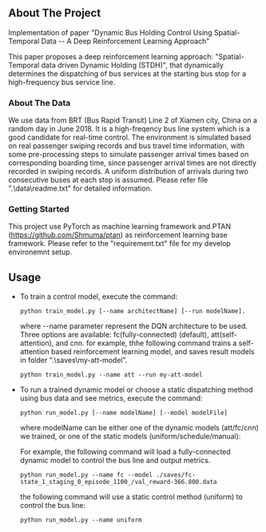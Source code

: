 ## About The Project
Implementation of paper "Dynamic Bus Holding Control Using Spatial-Temporal Data -- A Deep Reinforcement Learning Approach"

This paper proposes a deep reinforcement learning approach: "Spatial-Temporal data driven Dynamic Holding (STDH)", that dynamically determines the dispatching of bus services at the starting bus stop for a high-frequency bus service line. 

### About The Data
We use data from BRT (Bus Rapid Transit) Line 2 of Xiamen city, China on a random day in June 2018. It is a high-freqency bus line system which is a good candidate for real-time control. The environment is simulated based on real passenger swiping records and bus travel time information, with some pre-processing steps to simulate passenger arrival times based on corresponding boarding time, since passenger arrival times are not directly recorded in swiping records. A uniform distribution of arrivals during two consecutive buses at each stop is assumed. Please refer file ".\data\readme.txt" for detailed information. 

### Getting Started
This project use PyTorch as machine learning framework and PTAN (https://github.com/Shmuma/ptan) as reinforcement learning base framework. Please refer to the "requirement.txt" file for my develop environemnt setup. 

## Usage
* To train a control model, execute the command:
  ```
  python train_model.py [--name architectName] [--run modelName]. 
  ```
  where --name parameter represent the DQN architecture to be used. Three options are available: fc(fully-connected) (default), att(self-attention), and cnn. 
  for example, thhe following command trains a self-attention based reinforcement learning model, and saves result models in folder ".\saves\my-att-model".
  ```
  python train_model.py --name att --run my-att-model
  ```
  
* To run a trained dynamic model or choose a static dispatching method using bus data and see metrics, execute the command:
   ```
   python run_model.py [--name modelName] [--model modelFile]
   ```
   where modelName can be either one of the dynamic models (att/fc/cnn) we trained, or one of the static models (uniform/schedule/manual): 

   For example, the following command will load a fully-connected dynamic model to control the bus line and output metrics.
   ```
   python run_model.py --name fc --model ./saves/fc-state_1_staging_0_episode_1100_/val_reward-366.800.data 
   ```
   the following command will use a static control method (uniform) to control the bus line:
   
   ```
   python run_model.py --name uniform
   ```
 
